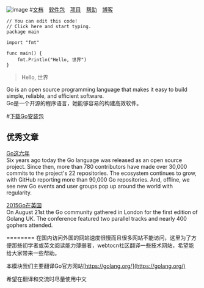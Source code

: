 ![image](http://img.linux.net.cn/data/attachment/album/201503/02/094909mvri0idqhdsud4df.png.large.jpg)
#[文档](https://golang.org/doc/)　[软件包](https://golang.org/pkg/)　[项目](https://golang.org/project/)　[帮助](https://golang.org/help/)　[博客](http://blog.golang.org/)
```golang
// You can edit this code!
// Click here and start typing.
package main

import "fmt"

func main() {
	fmt.Println("Hello, 世界")
}
```
>Hello, 世界    

Go is an open source programming language that makes it easy to build simple, reliable, and efficient software.    
Go是一个开源的程序语言，她能够容易的构建高效软件。    

#[下载Go安装包](https://golang.org/dl/)

**优秀文章**   
-----
[Go这六年](https://blog.golang.org/6years)    
Six years ago today the Go language was released as an open source project. Since then, more than 780 contributors have made over 30,000 commits to the project's 22 repositories. The ecosystem continues to grow, with GitHub reporting more than 90,000 Go repositories. And, offline, we see new Go events and user groups pop up around the world with regularity.    


[2015Go在英国](https://blog.golang.org/gouk15)    
On August 21st the Go community gathered in London for the first edition of Golang UK. The conference featured two parallel tracks and nearly 400 gophers attended.    


========
在国内访问外国的网站速度很慢而且很多网站不能访问，这里为了方便那些初学者或英文阅读能力薄弱者，webtocn社区翻译一些技术网站，希望能给大家带来一些帮助。

本模块我们主要翻译Go官方网站[https://golang.org/](https://golang.org/)

希望在翻译和交流时尽量使用中文
